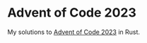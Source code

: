 # Advent of Code 2023

My solutions to [Advent of Code 2023](https://adventofcode.com/2023) in Rust.
